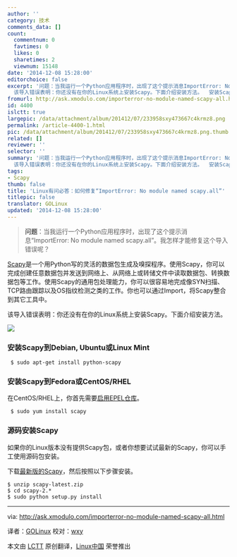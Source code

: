 ```yaml
---
author: ''
category: 技术
comments_data: []
count:
  commentnum: 0
  favtimes: 0
  likes: 0
  sharetimes: 2
  viewnum: 15148
date: '2014-12-08 15:28:00'
editorchoice: false
excerpt: '问题：当我运行一个Python应用程序时，出现了这个提示消息ImportError: No module named scapy.all。我怎样才能修复这个导入错误呢？  Scapy是一个用Python写的灵活的数据包生成及嗅探程序。使用Scapy，你可以完成创建任意数据包并发送到网络上、从网络上或转储文件中读取数据包、转换数据包等工作。使用Scapy的通用包处理能力，你可以很容易地完成像SYN扫描、TCP路由跟踪以及OS指纹检测之类的工作。你也可以通过Import，将Scapy整合到其它工具中。
  该导入错误表明：你还没有在你的Linux系统上安装Scapy。下面介绍安装方法。  安装Scapy到'
fromurl: http://ask.xmodulo.com/importerror-no-module-named-scapy-all.html
id: 4400
islctt: true
largepic: /data/attachment/album/201412/07/233958sxy473667c4krmz8.png
permalink: /article-4400-1.html
pic: /data/attachment/album/201412/07/233958sxy473667c4krmz8.png.thumb.jpg
related: []
reviewer: ''
selector: ''
summary: '问题：当我运行一个Python应用程序时，出现了这个提示消息ImportError: No module named scapy.all。我怎样才能修复这个导入错误呢？  Scapy是一个用Python写的灵活的数据包生成及嗅探程序。使用Scapy，你可以完成创建任意数据包并发送到网络上、从网络上或转储文件中读取数据包、转换数据包等工作。使用Scapy的通用包处理能力，你可以很容易地完成像SYN扫描、TCP路由跟踪以及OS指纹检测之类的工作。你也可以通过Import，将Scapy整合到其它工具中。
  该导入错误表明：你还没有在你的Linux系统上安装Scapy。下面介绍安装方法。  安装Scapy到'
tags:
- Scapy
thumb: false
title: 'Linux有问必答：如何修复“ImportError: No module named scapy.all”'
titlepic: false
translator: GOLinux
updated: '2014-12-08 15:28:00'
---
```



> 
> **问题**：当我运行一个Python应用程序时，出现了这个提示消息“ImportError: No module named scapy.all”。我怎样才能修复这个导入错误呢？
> 
> 
> 


[Scapy](http://www.secdev.org/projects/scapy/)是一个用Python写的灵活的数据包生成及嗅探程序。使用Scapy，你可以完成创建任意数据包并发送到网络上、从网络上或转储文件中读取数据包、转换数据包等工作。使用Scapy的通用包处理能力，你可以很容易地完成像SYN扫描、TCP路由跟踪以及OS指纹检测之类的工作。你也可以通过Import，将Scapy整合到其它工具中。


该导入错误表明：你还没有在你的Linux系统上安装Scapy。下面介绍安装方法。


![](/data/attachment/album/201412/07/233958sxy473667c4krmz8.png)


### 安装Scapy到Debian, Ubuntu或Linux Mint



```
 $ sudo apt-get install python-scapy 

```

### 安装Scapy到Fedora或CentOS/RHEL


在CentOS/RHEL上，你首先需要[启用EPEL仓库](http://xmodulo.com/how-to-set-up-epel-repository-on-centos.html)。



```
 $ sudo yum install scapy 

```

### 源码安装Scapy


如果你的Linux版本没有提供Scapy包，或者你想要试试最新的Scapy，你可以手工使用源码包安装。


下载[最新版的Scapy](http://scapy.net/)，然后按照以下步骤安装。



```
$ unzip scapy-latest.zip
$ cd scapy-2.*
$ sudo python setup.py install 

```



---


via: <http://ask.xmodulo.com/importerror-no-module-named-scapy-all.html>


译者：[GOLinux](https://github.com/GOLinux) 校对：[wxy](https://github.com/wxy)


本文由 [LCTT](https://github.com/LCTT/TranslateProject) 原创翻译，[Linux中国](http://linux.cn/) 荣誉推出